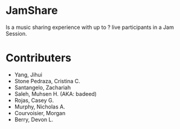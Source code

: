 # JamShare
Is a music sharing experience with up to ? live participants in a Jam Session.

# Contributers
* Yang, Jihui	
* Stone Pedraza, Cristina C.	
* Santangelo, Zachariah
* Saleh, Muhsen H. (AKA: badeed)	
* Rojas, Casey G.	
* Murphy, Nicholas A.	
* Courvoisier, Morgan	
* Berry, Devon L.
